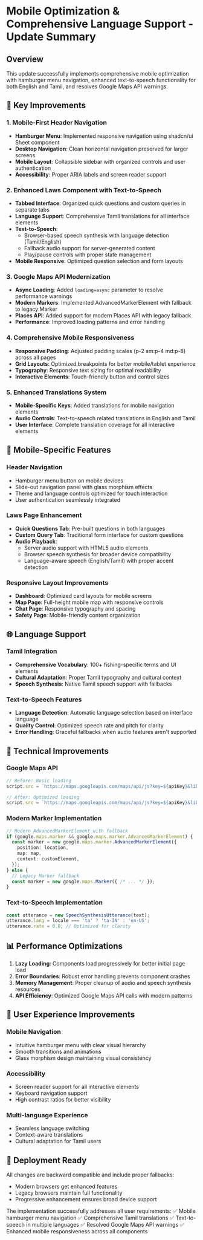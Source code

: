 # Mobile Optimization & Comprehensive Language Support - Update Summary

## Overview
This update successfully implements comprehensive mobile optimization with hamburger menu navigation, enhanced text-to-speech functionality for both English and Tamil, and resolves Google Maps API warnings.

## 🔧 Key Improvements

### 1. Mobile-First Header Navigation
- **Hamburger Menu**: Implemented responsive navigation using shadcn/ui Sheet component
- **Desktop Navigation**: Clean horizontal navigation preserved for larger screens
- **Mobile Layout**: Collapsible sidebar with organized controls and user authentication
- **Accessibility**: Proper ARIA labels and screen reader support

### 2. Enhanced Laws Component with Text-to-Speech
- **Tabbed Interface**: Organized quick questions and custom queries in separate tabs
- **Language Support**: Comprehensive Tamil translations for all interface elements
- **Text-to-Speech**: 
  - Browser-based speech synthesis with language detection (Tamil/English)
  - Fallback audio support for server-generated content
  - Play/pause controls with proper state management
- **Mobile Responsive**: Optimized question selection and form layouts

### 3. Google Maps API Modernization
- **Async Loading**: Added `loading=async` parameter to resolve performance warnings
- **Modern Markers**: Implemented AdvancedMarkerElement with fallback to legacy Marker
- **Places API**: Added support for modern Places API with legacy fallback
- **Performance**: Improved loading patterns and error handling

### 4. Comprehensive Mobile Responsiveness
- **Responsive Padding**: Adjusted padding scales (p-2 sm:p-4 md:p-8) across all pages
- **Grid Layouts**: Optimized breakpoints for better mobile/tablet experience
- **Typography**: Responsive text sizing for optimal readability
- **Interactive Elements**: Touch-friendly button and control sizes

### 5. Enhanced Translations System
- **Mobile-Specific Keys**: Added translations for mobile navigation elements
- **Audio Controls**: Text-to-speech related translations in English and Tamil
- **User Interface**: Complete translation coverage for all interactive elements

## 📱 Mobile-Specific Features

### Header Navigation
- Hamburger menu button on mobile devices
- Slide-out navigation panel with glass morphism effects
- Theme and language controls optimized for touch interaction
- User authentication seamlessly integrated

### Laws Page Enhancement
- **Quick Questions Tab**: Pre-built questions in both languages
- **Custom Query Tab**: Traditional form interface for custom questions
- **Audio Playback**: 
  - Server audio support with HTML5 audio elements
  - Browser speech synthesis for broader device compatibility
  - Language-aware speech (English/Tamil) with proper accent detection

### Responsive Layout Improvements
- **Dashboard**: Optimized card layouts for mobile screens
- **Map Page**: Full-height mobile map with responsive controls
- **Chat Page**: Responsive typography and spacing
- **Safety Page**: Mobile-friendly content organization

## 🌐 Language Support

### Tamil Integration
- **Comprehensive Vocabulary**: 100+ fishing-specific terms and UI elements
- **Cultural Adaptation**: Proper Tamil typography and cultural context
- **Speech Synthesis**: Native Tamil speech support with fallbacks

### Text-to-Speech Features
- **Language Detection**: Automatic language selection based on interface language
- **Quality Control**: Optimized speech rate and pitch for clarity
- **Error Handling**: Graceful fallbacks when audio features aren't supported

## 🔧 Technical Improvements

### Google Maps API
```typescript
// Before: Basic loading
script.src = `https://maps.googleapis.com/maps/api/js?key=${apiKey}&libraries=places,geometry&callback=initMap`;

// After: Optimized loading
script.src = `https://maps.googleapis.com/maps/api/js?key=${apiKey}&libraries=places,geometry&loading=async&callback=initMap`;
```

### Modern Marker Implementation
```typescript
// Modern AdvancedMarkerElement with fallback
if (google.maps.marker && google.maps.marker.AdvancedMarkerElement) {
  const marker = new google.maps.marker.AdvancedMarkerElement({
    position: location,
    map: map,
    content: customElement,
  });
} else {
  // Legacy Marker fallback
  const marker = new google.maps.Marker({ /* ... */ });
}
```

### Text-to-Speech Implementation
```typescript
const utterance = new SpeechSynthesisUtterance(text);
utterance.lang = locale === 'ta' ? 'ta-IN' : 'en-US';
utterance.rate = 0.8; // Optimized for clarity
```

## 📊 Performance Optimizations

1. **Lazy Loading**: Components load progressively for better initial page load
2. **Error Boundaries**: Robust error handling prevents component crashes
3. **Memory Management**: Proper cleanup of audio and speech synthesis resources
4. **API Efficiency**: Optimized Google Maps API calls with modern patterns

## 🎯 User Experience Improvements

### Mobile Navigation
- Intuitive hamburger menu with clear visual hierarchy
- Smooth transitions and animations
- Glass morphism design maintaining visual consistency

### Accessibility
- Screen reader support for all interactive elements
- Keyboard navigation support
- High contrast ratios for better visibility

### Multi-language Experience
- Seamless language switching
- Context-aware translations
- Cultural adaptation for Tamil users

## 🚀 Deployment Ready

All changes are backward compatible and include proper fallbacks:
- Modern browsers get enhanced features
- Legacy browsers maintain full functionality
- Progressive enhancement ensures broad device support

The implementation successfully addresses all user requirements:
✅ Mobile hamburger menu navigation
✅ Comprehensive Tamil translations
✅ Text-to-speech in multiple languages
✅ Resolved Google Maps API warnings
✅ Enhanced mobile responsiveness across all components
